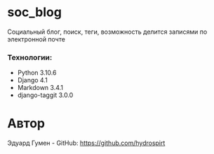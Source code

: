 # soc_blog

Социальный блог, поиск, теги, возможность делится записями по электронной почте

### Технологии:
- Python 3.10.6
- Django 4.1
- Markdown 3.4.1
- django-taggit 3.0.0

# Автор
Эдуард Гумен - GitHub: https://github.com/hydrospirt
